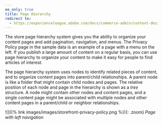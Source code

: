 ```yaml
---
ee_only: true
title: Page Hierarchy
redirect to:
  - https://experienceleague.adobe.com/docs/commerce-admin/content-design/elements/pages/page-hierarchy.html
---
```


The store page hierarchy system gives you the ability to organize your content pages and add pagination, navigation, and menus. The Privacy Policy page in the sample data is an example of a page with a menu on the left. If you publish a large amount of content on a regular basis, you can use page hierarchy to organize your content to make it easy for people to find articles of interest.

The page hierarchy system uses nodes to identify related pieces of content, and to organize content pages into parent/child relationships. A parent node is like a folder that might contain child nodes and pages. The relative position of each node and page in the hierarchy is shown as a _tree_ structure. A node might contain other nodes and content pages, and a single content page might be associated with multiple nodes and other content pages in a parent/child or neighbor relationships.

![]({% link images/images/storefront-privacy-policy.png %}){: .zoom}
_Page with left navigation_
